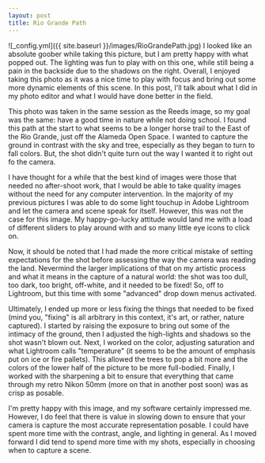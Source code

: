 ```yaml
---
layout: post
title: Rio Grande Path
---
```


![_config.yml]({{ site.baseurl }}/images/RioGrandePath.jpg)
I looked like an absolute goober while taking this picture, but I am pretty happy with what popped out. The lighting was fun to play with on this one, while still being a pain in the backside due to the shadows on the right. Overall, I enjoyed taking this photo as it was a nice time to play with focus and bring out some more dynamic elements of this scene. In this post, I'll talk about what I did in my photo editor and what I would have done better in the field. 

This photo was taken in the same session as the Reeds image, so my goal was the same: have a good time in nature while not doing school. I found this path at the start to what seems to be a longer horse trail to the East of the Rio Grande, just off the Alameda Open Space. I wanted to capture the ground in contrast with the sky and tree, especially as they began to turn to fall colors. But, the shot didn't quite turn out the way I wanted it to right out fo the camera. 

I have thought for a while that the best kind of images were those that needed no after-shoot work, that I would be able to take quality images without the need for any computer intervention. In the majority of my previous pictures I was able to do some light touchup in Adobe Lightroom and let the camera and scene speak for itself. However, this was not the case for this image. My happy-go-lucky attitude would land me with a load of different sliders to play around with and so many little eye icons to click on. 

Now, it should be noted that I had made the more critical mistake of setting expectations for the shot before assessing the way the camera was reading the land. Nevermind the larger implications of that on my artistic process and what it means in the capture of a natural world: the shot was too dull, too dark, too bright, off-white, and it needed to be fixed! So, off to Lightroom, but this time with some "advanced" drop down menus activated. 

Ultimately, I ended up more or less fixing the things that needed to be fixed (mind you, "fixing" is all arbitrary in this context, it's art, or rather, nature captured). I started by raising the exposure to bring out some of the intimacy of the ground, then I adjusted the high-lights and shadows so the shot wasn't blown out. Next, I worked on the color, adjusting saturation and what Lightroom calls "temperature" (it seems to be the amount of emphasis put on ice or fire pallets). This allowed the trees to pop a bit more and the colors of the lower half of the picture to be more full-bodied. Finally, I worked with the sharpening a bit to ensure that everything that came through my retro Nikon 50mm (more on that in another post soon) was as crisp as posable. 

I'm pretty happy with this image, and my software certainly impressed me. However, I do feel that there is value in slowing down to ensure that your camera is capture the most accurate representation posable. I could have spent more time with the contrast, angle, and lighting in general. As I moved forward I did tend to spend more time with my shots, especially in choosing when to capture a scene. 
